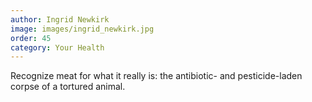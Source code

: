 ```yaml
---
author: Ingrid Newkirk
image: images/ingrid_newkirk.jpg
order: 45
category: Your Health
---
```


Recognize meat for what it really is: the antibiotic- and pesticide-laden corpse of a tortured animal.
